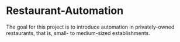 # Restaurant-Automation
The goal for this project is to introduce automation in privately-owned restaurants, that is, small- to medium-sized establishments.
